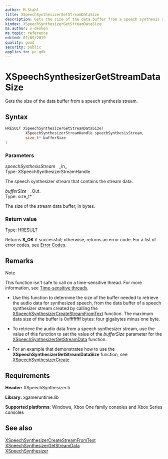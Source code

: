 ```yaml
---
author: M-Stahl
title: XSpeechSynthesizerGetStreamDataSize
description: Gets the size of the data buffer from a speech synthesis stream.
kindex: XSpeechSynthesizerGetStreamDataSize
ms.author: v-denken
ms.topic: reference
edited: 07/09/2019
quality: good
security: public
applies-to: pc-gdk
---
```


# XSpeechSynthesizerGetStreamDataSize  

Gets the size of the data buffer from a speech synthesis stream.  

## Syntax  
  
```cpp
HRESULT XSpeechSynthesizerGetStreamDataSize(  
         XSpeechSynthesizerStreamHandle speechSynthesisStream,  
         size_t* bufferSize  
)  
```  
  
### Parameters  
  
*speechSynthesisStream* &nbsp;&nbsp;\_In\_  
Type: XSpeechSynthesizerStreamHandle  
  
The speech synthesizer stream that contains the stream data.  

*bufferSize* &nbsp;&nbsp;\_Out\_  
Type: size_t*  
  
The size of the stream data buffer, in bytes.  
  
### Return value
Type: [HRESULT](/openspecs/windows_protocols/ms-erref/0642cb2f-2075-4469-918c-4441e69c548a)  
  
Returns **S_OK** if successful; otherwise, returns an error code. For a list of error codes, see [Error Codes](../../../errorcodes.md).  
  
## Remarks  
  > [!NOTE]
> This function isn't safe to call on a time-sensitive thread. For more information, see [Time-sensitive threads](../../../../system/overviews/time-sensitive-threads.md).  
  
* Use this function to determine the size of the buffer needed to retrieve the audio data for synthesized speech, from the data buffer of a speech synthesizer stream created by calling the [XSpeechSynthesizerCreateStreamFromText](xspeechsynthesizercreatestreamfromtext.md) function. The maximum data size of the buffer is 0xffffffff bytes: four gigabytes minus one byte.  
  
* To retrieve the audio data from a speech synthesizer stream, use the value of this function to set the value of the *bufferSize* parameter for the [XSpeechSynthesizerGetStreamData](xspeechsynthesizergetstreamdata.md) function.
  
* For an example that demonstrates how to use the **XSpeechSynthesizerGetStreamDataSize** function, see [XSpeechSynthesizerCreate](xspeechsynthesizercreate.md).  
  
## Requirements  
  
**Header:** XSpeechSynthesizer.h
  
**Library:** xgameruntime.lib  
  
**Supported platforms:** Windows, Xbox One family consoles and Xbox Series consoles  
  
## See also  
  
[XSpeechSynthesizerCreateStreamFromText](xspeechsynthesizercreatestreamfromtext.md)  
[XSpeechSynthesizerGetStreamData](xspeechsynthesizergetstreamdata.md)  
[XSpeechSynthesizer](../xspeechsynthesizer_members.md)  
  